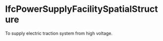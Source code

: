 IfcPowerSupplyFacilitySpatialStructure
======================================
To supply electric traction system from high voltage.


